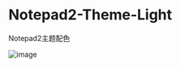 # Notepad2-Theme-Light
Notepad2主题配色

![image](https://user-images.githubusercontent.com/749544/211490295-5b2ead7d-c028-4df1-a194-6daa8c219d3f.png)
